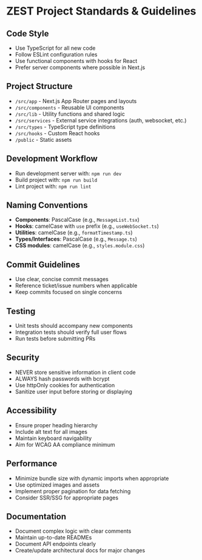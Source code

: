 # ZEST Project Standards & Guidelines

## Code Style

- Use TypeScript for all new code
- Follow ESLint configuration rules
- Use functional components with hooks for React
- Prefer server components where possible in Next.js

## Project Structure

- `/src/app` - Next.js App Router pages and layouts
- `/src/components` - Reusable UI components
- `/src/lib` - Utility functions and shared logic
- `/src/services` - External service integrations (auth, websocket, etc.)
- `/src/types` - TypeScript type definitions
- `/src/hooks` - Custom React hooks
- `/public` - Static assets

## Development Workflow

- Run development server with: `npm run dev`
- Build project with: `npm run build`
- Lint project with: `npm run lint`

## Naming Conventions

- **Components**: PascalCase (e.g., `MessageList.tsx`)
- **Hooks**: camelCase with `use` prefix (e.g., `useWebSocket.ts`)
- **Utilities**: camelCase (e.g., `formatTimestamp.ts`)
- **Types/Interfaces**: PascalCase (e.g., `Message.ts`)
- **CSS modules**: camelCase (e.g., `styles.module.css`)

## Commit Guidelines

- Use clear, concise commit messages
- Reference ticket/issue numbers when applicable
- Keep commits focused on single concerns

## Testing

- Unit tests should accompany new components
- Integration tests should verify full user flows
- Run tests before submitting PRs

## Security

- NEVER store sensitive information in client code
- ALWAYS hash passwords with bcrypt
- Use httpOnly cookies for authentication
- Sanitize user input before storing or displaying

## Accessibility

- Ensure proper heading hierarchy
- Include alt text for all images
- Maintain keyboard navigability
- Aim for WCAG AA compliance minimum

## Performance

- Minimize bundle size with dynamic imports when appropriate
- Use optimized images and assets
- Implement proper pagination for data fetching
- Consider SSR/SSG for appropriate pages

## Documentation

- Document complex logic with clear comments
- Maintain up-to-date READMEs
- Document API endpoints clearly
- Create/update architectural docs for major changes
